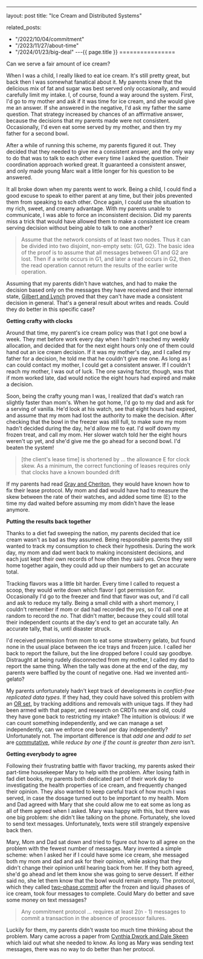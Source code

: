 ---
layout: post
title: "Ice Cream and Distributed Systems"


related_posts:
  - "/2022/10/04/commitment"
  - "/2023/11/27/about-time"
  - "/2024/01/23/big-deal"
---{{ page.title }}
================

<p class="meta">Can we serve a fair amount of ice cream?</p>

When I was a child, I really liked to eat ice cream. It's still pretty great, but back then I was somewhat fanatical about it. My parents knew that the delicious mix of fat and sugar was best served only occasionally, and would carefully limit my intake. I, of course, found a way around the system. First, I'd go to my mother and ask if it was time for ice cream, and she would give me an answer. If she answered in the negative, I'd ask my father the same question. That strategy increased by chances of an affirmative answer, because the decisions that my parents made were not consistent. Occasionally, I'd even eat some served by my mother, and then try my father for a second bowl.

After a while of running this scheme, my parents figured it out. They decided that they needed to give me a consistent answer, and the only way to do that was to talk to each other every time I asked the question. Their coordination approach worked great. It guaranteed a consistent answer, and only made young Marc wait a little longer for his question to be answered.

It all broke down when my parents went to work. Being a child, I could find a good excuse to speak to either parent at any time, but their jobs prevented them from speaking to each other. Once again, I could use the situation to my rich, sweet, and creamy advantage. With my parents unable to communicate, I was able to force an inconsistent decision. Did my parents miss a trick that would have allowed them to make a consistent ice cream serving decision without being able to talk to one another?

> Assume that the network consists of at least two nodes. Thus it can be divided into two disjoint, non-empty sets: {G1, G2}. The basic idea of the proof is to assume that all messages between G1 and G2 are lost. Then if a write occurs in G1, and later a read occurs in G2, then the read operation cannot return the results of the earlier write operation.

Assuming that my parents didn't have watches, and had to make the decision based only on the messages they have received and their internal state, [Gilbert and Lynch](http://citeseerx.ist.psu.edu/viewdoc/summary?doi=10.1.1.67.6951) proved that they can't have made a consistent decision in general. That's a general result about writes and reads. Could they do better in this specific case?

**Getting crafty with clocks**

Around that time, my parent's ice cream policy was that I got one bowl a week. They met before work every day when I hadn't reached my weekly allocation, and decided that for the next eight hours only one of them could hand out an ice cream decision. If it was my mother's day, and I called my father for a decision, he told me that he couldn't give me one. As long as I can could contact my mother, I could get a consistent answer. If I couldn't reach my mother, I was out of luck. The one saving factor, though, was that if mom worked late, dad would notice the eight hours had expired and make a decision.

Soon, being the crafty young man I was, I realized that dad's watch ran slightly faster than mom's. When he got home, I'd go to my dad and ask for a serving of vanilla. He'd look at his watch, see that eight hours had expired, and assume that my mom had lost the authority to make the decision. After checking that the bowl in the freezer was still full, to make sure my mom hadn't decided during the day, he'd allow me to eat. I'd wolf down my frozen treat, and call my mom. Her slower watch told her the eight hours weren't up yet, and she'd give me the go ahead for a second bowl. I'd beaten the system!

> [the client's lease time] is shortened by ... the allowance E for clock skew.
> As a minimum, the correct functioning of leases requires only that clocks have a known bounded drift

If my parents had read [Gray and Cheriton](http://web.stanford.edu/class/cs240/readings/89-leases.pdf), they would have known how to fix their lease protocol. My mom and dad would have had to measure the skew between the rate of their watches, and added some time (E) to the time my dad waited before assuming my mom didn't have the lease anymore.

**Putting the results back together**

Thanks to a diet fad sweeping the nation, my parents decided that ice cream wasn't as bad as they assumed. Being responsible parents they still wanted to track my consumption to check their hypothesis. During the work day, my mom and dad went back to making inconsistent decisions, and each just kept their own records of how often they said yes. Once they were home together again, they could add up their numbers to get an accurate total.

Tracking flavors was a little bit harder. Every time I called to request a scoop, they would write down which flavor I got permission for. Occasionally I'd go to the freezer and find that flavor was out, and I'd call and ask to reduce my tally. Being a small child with a short memory, I couldn't remember if mom or dad had recorded the *yes*, so I'd call one at random to record the *no*. That didn't matter, because they could still total their independent counts at the day's end to get an accurate tally. An accurate tally, that is, until disaster struck.

I'd received permission from mom to eat some strawberry gelato, but found none in the usual place between the ice trays and frozen juice. I called her back to report the failure, but the line dropped before I could say goodbye. Distraught at being rudely disconnected from my mother, I called my dad to report the same thing. When the tally was done at the end of the day, my parents were baffled by the count of negative one. Had we invented anti-gelato?

My parents unfortunately hadn't kept track of developments in *conflict-free replicated data types*. If they had, they could have solved this problem with an [OR set](https://hal.inria.fr/hal-00738680/PDF/RR-8083.pdf), by tracking additions and removals with unique tags. If they had been armed with that paper, and research on CRDTs new and old, could they have gone back to restricting my intake? The intuition is obvious: if we can count something independently, and we can manage a set independently, can we enforce one bowl per day independently? Unfortunately not. The important difference is that *add one* and *add to set* are [commutative](http://en.wikipedia.org/wiki/Commutative_property), while *reduce by one if the count is greater than zero* isn't.

**Getting everybody to agree**

Following their frustrating battle with flavor tracking, my parents asked their part-time housekeeper Mary to help with the problem. After losing faith in fad diet books, my parents both dedicated part of their work day to investigating the health properties of ice cream, and frequently changed their opinion. They also wanted to keep careful track of how much I was served, in case the dosage turned out to be important to my health. Mom and Dad agreed with Mary that she could allow me to eat some as long as all of them agreed when I asked. Mary was happy with this, but there was one big problem: she didn't like talking on the phone. Fortunately, she loved to send text messages. Unfortunately, texts were still strangely expensive back then.

Mary, Mom and Dad sat down and tried to figure out how to all agree on the problem with the fewest number of messages. Mary invented a simple scheme: when I asked her if I could have some ice cream, she messaged both my mom and dad and ask for their opinion, while asking that they didn't change their opinion until hearing back from her. If they both agreed, she'd go ahead and let them know she was going to serve dessert. If either said no, she let them know that the bowl would remain empty. The protocol, which they called [two-phase commit](http://en.wikipedia.org/wiki/Two-phase_commit_protocol) after the frozen and liquid phases of ice cream, took four messages to complete. Could Mary do better and save some money on text messages?

> Any commitment protocol ... requires at least 2(n - 1) messages to commit a transaction in the absence of processor failures.

Luckily for them, my parents didn't waste too much time thinking about the problem. Mary came across a paper from [Cynthia Dwork and Dale Skeen](http://dl.acm.org/citation.cfm?id=806705) which laid out what she needed to know. As long as Mary was sending text messages, there was no way to do better than her protocol.